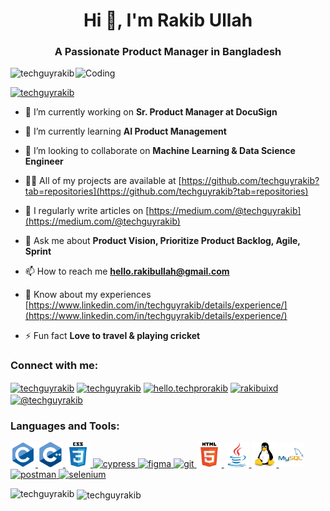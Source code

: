 <h1 align="center">Hi 👋, I'm Rakib Ullah</h1>
<h3 align="center">A Passionate Product Manager in Bangladesh</h3>
<img align="right" alt="Coding" width="400" src="https://media1.giphy.com/media/v1.Y2lkPTc5MGI3NjExOTlkZTZmMDdlMDU0MmQ5OTRiYjgxYzAzZDEyMmM4NzMzYjM4Y2EzYyZjdD1n/qgQUggAC3Pfv687qPC/giphy.gif">

<p align="left"> <img src="https://komarev.com/ghpvc/?username=techguyrakib&label=Profile%20views&color=0e75b6&style=flat" alt="techguyrakib" /> </p>

<p align="left"> <a href="https://twitter.com/techguyrakib" target="blank"><img src="https://img.shields.io/twitter/follow/techguyrakib?logo=twitter&style=for-the-badge" alt="techguyrakib" /></a> </p>

- 🔭 I’m currently working on **Sr. Product Manager at DocuSign**

- 🌱 I’m currently learning **AI Product Management**

- 👯 I’m looking to collaborate on **Machine Learning & Data Science Engineer**

- 👨‍💻 All of my projects are available at [https://github.com/techguyrakib?tab=repositories](https://github.com/techguyrakib?tab=repositories)

- 📝 I regularly write articles on [https://medium.com/@techguyrakib](https://medium.com/@techguyrakib)

- 💬 Ask me about **Product Vision, Prioritize Product Backlog, Agile, Sprint**

- 📫 How to reach me **hello.rakibullah@gmail.com**

- 📄 Know about my experiences [https://www.linkedin.com/in/techguyrakib/details/experience/](https://www.linkedin.com/in/techguyrakib/details/experience/)

- ⚡ Fun fact **Love to travel & playing cricket**

<h3 align="left">Connect with me:</h3>
<p align="left">
<a href="https://twitter.com/techguyrakib" target="blank"><img align="center" src="https://raw.githubusercontent.com/rahuldkjain/github-profile-readme-generator/master/src/images/icons/Social/twitter.svg" alt="techguyrakib" height="30" width="40" /></a>
<a href="https://linkedin.com/in/techguyrakib" target="blank"><img align="center" src="https://raw.githubusercontent.com/rahuldkjain/github-profile-readme-generator/master/src/images/icons/Social/linked-in-alt.svg" alt="techguyrakib" height="30" width="40" /></a>
<a href="https://fb.com/hello.techprorakib" target="blank"><img align="center" src="https://raw.githubusercontent.com/rahuldkjain/github-profile-readme-generator/master/src/images/icons/Social/facebook.svg" alt="hello.techprorakib" height="30" width="40" /></a>
<a href="https://dribbble.com/rakibuixd" target="blank"><img align="center" src="https://raw.githubusercontent.com/rahuldkjain/github-profile-readme-generator/master/src/images/icons/Social/dribbble.svg" alt="rakibuixd" height="30" width="40" /></a>
<a href="https://medium.com/@techguyrakib" target="blank"><img align="center" src="https://raw.githubusercontent.com/rahuldkjain/github-profile-readme-generator/master/src/images/icons/Social/medium.svg" alt="@techguyrakib" height="30" width="40" /></a>
</p>

<h3 align="left">Languages and Tools:</h3>
<p align="left"> <a href="https://www.cprogramming.com/" target="_blank" rel="noreferrer"> <img src="https://raw.githubusercontent.com/devicons/devicon/master/icons/c/c-original.svg" alt="c" width="40" height="40"/> </a> <a href="https://www.w3schools.com/cpp/" target="_blank" rel="noreferrer"> <img src="https://raw.githubusercontent.com/devicons/devicon/master/icons/cplusplus/cplusplus-original.svg" alt="cplusplus" width="40" height="40"/> </a> <a href="https://www.w3schools.com/css/" target="_blank" rel="noreferrer"> <img src="https://raw.githubusercontent.com/devicons/devicon/master/icons/css3/css3-original-wordmark.svg" alt="css3" width="40" height="40"/> </a> <a href="https://www.cypress.io" target="_blank" rel="noreferrer"> <img src="https://raw.githubusercontent.com/simple-icons/simple-icons/6e46ec1fc23b60c8fd0d2f2ff46db82e16dbd75f/icons/cypress.svg" alt="cypress" width="40" height="40"/> </a> <a href="https://www.figma.com/" target="_blank" rel="noreferrer"> <img src="https://www.vectorlogo.zone/logos/figma/figma-icon.svg" alt="figma" width="40" height="40"/> </a> <a href="https://git-scm.com/" target="_blank" rel="noreferrer"> <img src="https://www.vectorlogo.zone/logos/git-scm/git-scm-icon.svg" alt="git" width="40" height="40"/> </a> <a href="https://www.w3.org/html/" target="_blank" rel="noreferrer"> <img src="https://raw.githubusercontent.com/devicons/devicon/master/icons/html5/html5-original-wordmark.svg" alt="html5" width="40" height="40"/> </a> <a href="https://www.java.com" target="_blank" rel="noreferrer"> <img src="https://raw.githubusercontent.com/devicons/devicon/master/icons/java/java-original.svg" alt="java" width="40" height="40"/> </a> <a href="https://www.linux.org/" target="_blank" rel="noreferrer"> <img src="https://raw.githubusercontent.com/devicons/devicon/master/icons/linux/linux-original.svg" alt="linux" width="40" height="40"/> </a> <a href="https://www.mysql.com/" target="_blank" rel="noreferrer"> <img src="https://raw.githubusercontent.com/devicons/devicon/master/icons/mysql/mysql-original-wordmark.svg" alt="mysql" width="40" height="40"/> </a> <a href="https://postman.com" target="_blank" rel="noreferrer"> <img src="https://www.vectorlogo.zone/logos/getpostman/getpostman-icon.svg" alt="postman" width="40" height="40"/> </a> <a href="https://www.selenium.dev" target="_blank" rel="noreferrer"> <img src="https://raw.githubusercontent.com/detain/svg-logos/780f25886640cef088af994181646db2f6b1a3f8/svg/selenium-logo.svg" alt="selenium" width="40" height="40"/> </a> </p>

<p><img align="left" src="https://github-readme-stats.vercel.app/api/top-langs?username=techguyrakib&show_icons=true&locale=en&layout=compact" alt="techguyrakib" /></p>

<p>&nbsp;<img align="center" src="https://github-readme-stats.vercel.app/api?username=techguyrakib&show_icons=true&locale=en" alt="techguyrakib" /></p>
